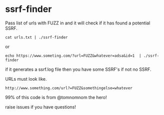 # ssrf-finder
Pass list of urls with FUZZ in and it will check if it has found a potential SSRF.

```
cat urls.txt | ./ssrf-finder
```

or

```
echo https://www.someting.com/?url=FUZZ&whatever=adsa&id=1  | ./ssrf-finder
```

if it generates a ssrf.log file then you have some SSRF's if not no SSRF.

URLs must look like.

```
http://www.something.com/url?=FUZZ&somethingelse=whatever
```



99% of this code is from @tomnomnom the hero!

raise issues if you have questions!
